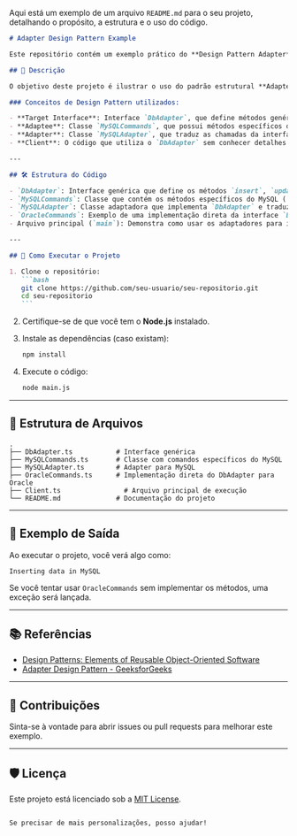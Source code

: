 Aqui está um exemplo de um arquivo `README.md` para o seu projeto, detalhando o propósito, a estrutura e o uso do código.

````markdown
# Adapter Design Pattern Example

Este repositório contém um exemplo prático do **Design Pattern Adapter**, que demonstra como integrar diferentes sistemas de banco de dados (MySQL e Oracle) a uma interface comum (`DbAdapter`).

## 📝 Descrição

O objetivo deste projeto é ilustrar o uso do padrão estrutural **Adapter**, que permite que classes com interfaces incompatíveis trabalhem juntas. Aqui, adaptamos comandos específicos de banco de dados (`MySQLCommands`) para uma interface genérica (`DbAdapter`), permitindo a integração de diferentes sistemas de forma transparente.

### Conceitos de Design Pattern utilizados:

- **Target Interface**: Interface `DbAdapter`, que define métodos genéricos (`insert`, `update`, `delete`).
- **Adaptee**: Classe `MySQLCommands`, que possui métodos específicos do MySQL.
- **Adapter**: Classe `MySQLAdapter`, que traduz as chamadas da interface genérica para os comandos do MySQL.
- **Client**: O código que utiliza o `DbAdapter` sem conhecer detalhes de implementação dos bancos de dados.

---

## 🛠️ Estrutura do Código

- `DbAdapter`: Interface genérica que define os métodos `insert`, `update` e `delete`.
- `MySQLCommands`: Classe que contém os métodos específicos do MySQL (`insertMySQL`, `updateMySQL`, `deleteMySQL`).
- `MySQLAdapter`: Classe adaptadora que implementa `DbAdapter` e traduz as chamadas para os métodos do MySQL.
- `OracleCommands`: Exemplo de uma implementação direta da interface `DbAdapter`, representando outro sistema de banco de dados.
- Arquivo principal (`main`): Demonstra como usar os adaptadores para integrar os sistemas de banco de dados.

---

## 🚀 Como Executar o Projeto

1. Clone o repositório:
   ```bash
   git clone https://github.com/seu-usuario/seu-repositorio.git
   cd seu-repositorio
   ```
````

2. Certifique-se de que você tem o **Node.js** instalado.

3. Instale as dependências (caso existam):

   ```bash
   npm install
   ```

4. Execute o código:
   ```bash
   node main.js
   ```

---

## 📂 Estrutura de Arquivos

```
.
├── DbAdapter.ts           # Interface genérica
├── MySQLCommands.ts       # Classe com comandos específicos do MySQL
├── MySQLAdapter.ts        # Adapter para MySQL
├── OracleCommands.ts      # Implementação direta do DbAdapter para Oracle
├── Client.ts                # Arquivo principal de execução
└── README.md              # Documentação do projeto
```

---

## 🧪 Exemplo de Saída

Ao executar o projeto, você verá algo como:

```
Inserting data in MySQL
```

Se você tentar usar `OracleCommands` sem implementar os métodos, uma exceção será lançada.

---

## 📚 Referências

- [Design Patterns: Elements of Reusable Object-Oriented Software](https://en.wikipedia.org/wiki/Design_Patterns)
- [Adapter Design Pattern - GeeksforGeeks](https://www.geeksforgeeks.org/adapter-pattern/)

---

## 🤝 Contribuições

Sinta-se à vontade para abrir issues ou pull requests para melhorar este exemplo.

---

## 🛡️ Licença

Este projeto está licenciado sob a [MIT License](LICENSE).

```

Se precisar de mais personalizações, posso ajudar!
```
